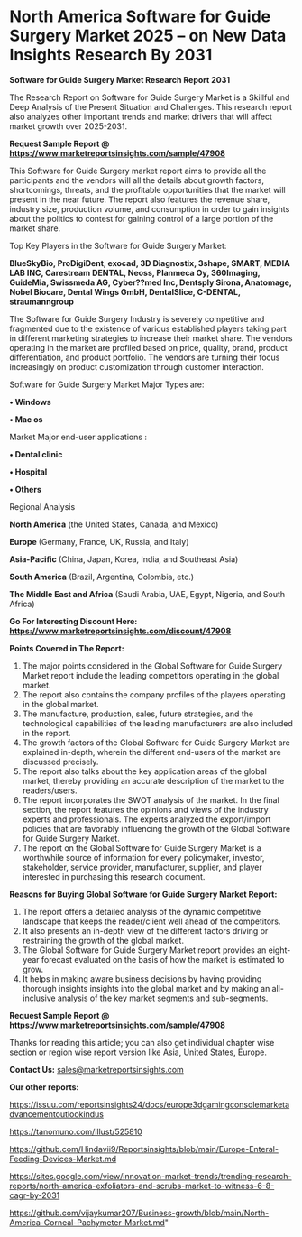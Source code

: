 # North America Software for Guide Surgery Market 2025 – on New Data Insights Research By 2031

<strong>Software for Guide Surgery Market Research Report 2031</strong>

The Research Report on Software for Guide Surgery Market is a Skillful and Deep Analysis of the Present Situation and Challenges. This research report also analyzes other important trends and market drivers that will affect market growth over 2025-2031.

<strong>Request Sample Report @ <a href=https://www.marketreportsinsights.com/sample/47908>https://www.marketreportsinsights.com/sample/47908</a></strong>

This Software for Guide Surgery market report aims to provide all the participants and the vendors will all the details about growth factors, shortcomings, threats, and the profitable opportunities that the market will present in the near future. The report also features the revenue share, industry size, production volume, and consumption in order to gain insights about the politics to contest for gaining control of a large portion of the market share.

Top Key Players in the Software for Guide Surgery Market:

<strong>BlueSkyBio, ProDigiDent, exocad, 3D Diagnostix, 3shape, SMART, MEDIA LAB INC, Carestream DENTAL, Neoss, Planmeca Oy, 360Imaging, GuideMia, Swissmeda AG, Cyber??med Inc, Dentsply Sirona, Anatomage, Nobel Biocare, Dental Wings GmbH, DentalSlice, C-DENTAL, straumanngroup</strong>

The Software for Guide Surgery Industry is severely competitive and fragmented due to the existence of various established players taking part in different marketing strategies to increase their market share. The vendors operating in the market are profiled based on price, quality, brand, product differentiation, and product portfolio. The vendors are turning their focus increasingly on product customization through customer interaction.

Software for Guide Surgery Market Major Types are:

<strong>•  Windows

•  Mac os</strong>

Market Major end-user applications :

<strong>•  Dental clinic

•  Hospital

•  Others</strong>

Regional Analysis

</u><strong><b>North America</b></strong> (the United States, Canada, and Mexico)

<strong><b>Europe </b></strong>(Germany, France, UK, Russia, and Italy)

<strong><b>Asia-Pacific</b></strong> (China, Japan, Korea, India, and Southeast Asia)

<strong><b>South America</b></strong> (Brazil, Argentina, Colombia, etc.)

<strong><b>The Middle East and Africa</b></strong> (Saudi Arabia, UAE, Egypt, Nigeria, and South Africa)

<strong>Go For Interesting Discount Here: <a href=https://www.marketreportsinsights.com/discount/47908>https://www.marketreportsinsights.com/discount/47908</a></strong>

<strong>Points Covered in The Report:</strong>
<ol>
  <li>The major points considered in the Global Software for Guide Surgery Market report include the leading competitors operating in the global market.</li>
  <li>The report also contains the company profiles of the players operating in the global market.</li>
  <li>The manufacture, production, sales, future strategies, and the technological capabilities of the leading manufacturers are also included in the report.</li>
  <li>The growth factors of the Global Software for Guide Surgery Market are explained in-depth, wherein the different end-users of the market are discussed precisely.</li>
  <li>The report also talks about the key application areas of the global market, thereby providing an accurate description of the market to the readers/users.</li>
  <li>The report incorporates the SWOT analysis of the market. In the final section, the report features the opinions and views of the industry experts and professionals. The experts analyzed the export/import policies that are favorably influencing the growth of the Global Software for Guide Surgery Market.</li>
  <li>The report on the Global Software for Guide Surgery Market is a worthwhile source of information for every policymaker, investor, stakeholder, service provider, manufacturer, supplier, and player interested in purchasing this research document.</li>
</ol>
<strong>Reasons for Buying Global Software for Guide Surgery Market Report:</strong>

<ol>
  <li>The report offers a detailed analysis of the dynamic competitive landscape that keeps the reader/client well ahead of the competitors.</li>
  <li>It also presents an in-depth view of the different factors driving or restraining the growth of the global market.</li>
  <li>The Global Software for Guide Surgery Market report provides an eight-year forecast evaluated on the basis of how the market is estimated to grow.</li>
  <li>It helps in making aware business decisions by having providing thorough insights insights into the global market and by making an all-inclusive analysis of the key market segments and sub-segments.</li>
</ol>
<strong>Request Sample Report @ <a href=https://www.marketreportsinsights.com/sample/47908>https://www.marketreportsinsights.com/sample/47908</a></strong>


Thanks for reading this article; you can also get individual chapter wise section or region wise report version like Asia, United States, Europe.

<strong>Contact Us:</strong>
sales@marketreportsinsights.com

<strong>Our other reports:</strong>

<a href=https://issuu.com/reportsinsights24/docs/europe3dgamingconsolemarketadvancementoutlookindus>https://issuu.com/reportsinsights24/docs/europe3dgamingconsolemarketadvancementoutlookindus</a>

<a href=https://tanomuno.com/illust/525810>https://tanomuno.com/illust/525810</a>

<a href=https://github.com/Hindavii9/Reportsinsights/blob/main/Europe-Enteral-Feeding-Devices-Market.md>https://github.com/Hindavii9/Reportsinsights/blob/main/Europe-Enteral-Feeding-Devices-Market.md</a>

<a href=https://sites.google.com/view/innovation-market-trends/trending-research-reports/north-america-exfoliators-and-scrubs-market-to-witness-6-8-cagr-by-2031>https://sites.google.com/view/innovation-market-trends/trending-research-reports/north-america-exfoliators-and-scrubs-market-to-witness-6-8-cagr-by-2031</a>

<a href=https://github.com/vijaykumar207/Business-growth/blob/main/North-America-Corneal-Pachymeter-Market.md>https://github.com/vijaykumar207/Business-growth/blob/main/North-America-Corneal-Pachymeter-Market.md</a>"
